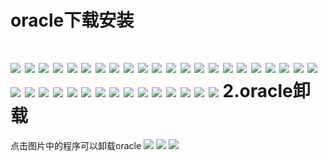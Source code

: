 oracle下载安装
==
![](img/157.png)
![](img/158.png)
![](img/159.png)
![](img/160.png)
![](img/161.png)
![](img/162.png)
![](img/163.png)
![](img/164.png)
![](img/165.png)
![](img/166.png)
![](img/167.png)
![](img/168.png)
![](img/169.png)
![](img/170.png)
![](img/171.png)
![](img/172.png)
![](img/173.png)
![](img/174.png)
![](img/175.png)
![](img/176.png)
![](img/177.png)
![](img/178.png)
![](img/179.png)
![](img/180.png)
![](img/181.png)
![](img/182.png)
![](img/183.png)
![](img/184.png)
![](img/185.png)
![](img/186.png)
![](img/187.png)
![](img/188.png)
![](img/189.png)
![](img/190.png)
![](img/191.png)
![](img/192.png)
![](img/193.png)
2.oracle卸载
==
点击图片中的程序可以卸载oracle
![](img/194.png)
![](img/195.png)
![](img/196.png)
